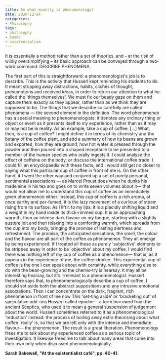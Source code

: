 ```yaml
---
title: So what exactly is phenomenology?
date: 2020-12-24
categories:
- Philosophy
tags:
- philosophy
- books
- existentialism
---
```


It is essentially a method rather than a set of theories,
and – at the risk of wildly oversimplifying – its basic approach can be conveyed through a two-word command: DESCRIBE PHENOMENA.

The first part of this is straightforward: a phenomenologist's job is to describe. 
This is the activity that Husserl kept reminding his students to do. 
It meant stripping away distractions, habits, clichés of thought, presumptions and received ideas, in order to return our attention to what he called the 'things themselves'. 
We must fix our beady gaze on them and capture them exactly as they appear, rather than as we think they are supposed to be. 
The things that we describe so carefully are called phenomena — the second element in the definition. 
The word phenomenon has a special meaning to phenomenologists: 
it denotes any ordinary thing or object or event as it presents itself to my experience, rather than as it may or may not be in reality. 
As an example, take a cup of coffee. [...]
What, then, is a cup of coffee?
I might define it in terms of its chemistry and the botany of the coffee plant, and add a summary of how its beans are grown and exported, how they are ground, 
how hot water is pressed through the powder and then poured into a shaped receptacle to be presented to a member of the human species who orally ingests it. 
I could analyse the effect of caffeine on the body, or discuss the international coffee trade. 
I could fill an encyclopaedia with these facts, and I would still get no closer to saying what this particular cup of coffee in front of me is. 
On the other hand, if I went the other way and conjured up a set of purely personal, 
sentimental associations — as Marcel Proust does when he dunks his madeleine in his tea and goes on to write seven volumes about it— 
that would not allow me to understand this cup of coffee as an immediately given phenomenon either.
Instead, this cup of coffee is a rich aroma, at once earthy and per-fumed; 
it is the lazy movement of a curlicue of steam rising from its surface.
As I lift it to my lips, it is a placidly shifting liquid and a weight in my hand inside its thick-rimmed cup.
It is an approaching warmth, then an intense dark flavour on my tongue, starting with a slightly austere jolt and then relaxing into a comforting warmth, 
which spreads from the cup into my body, bringing the promise of lasting alertness and refreshment. 
The promise, the anticipated sensations, the smell, the colour and the flavour are all part of the coffee as phenomenon. 
They all emerge by being experienced. 
If I treated all these as purely 'subjective' elements to be stripped away in order to be 'objective' about my coffee, 
I would find there was nothing left of my cup of coffee as a phenomenon— that is, 
as it appears in the experience of me, the coffee-drinker. 
This experiential cup of coffee is the one I can speak about with certainty, 
while everything else to do with the bean-growing and the chemis-try is hearsay. 
It may all be interesting hearsay, but it's irrelevant to a phenomenologist. Husserl therefore says that, to phenomenologically describe a cup of coffee, 
I should set aside both the abstract suppositions and any intrusive emotional associations. 
Then I can concentrate on the dark, fragrant, rich phenomenon in front of me now 
This 'set-ting aside' or 'bracketing out' of speculative add-ons Husserl called epoche— a term borrowed from the ancient Sceptics, 
who used it to mean a general suspension of judgement about the world. 
Husserl sometimes referred to it as a phenomenological 'reduction' instead: the process of boiling away extra theorising about what coffee `really' is, 
so that we are left only with the intense and immediate flavour— the phenomenon. 
The result is a great liberation. 
Phenomenology frees me to talk about my experienced coffee as a serious topic of investigation. 
It likewise frees me to talk about many areas that come into their own only when discussed phenomenologically.

**Sarah Bakewell, "At the existentialist café", pp. 40-41.**

